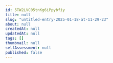 ```yaml
---
id: 5TW2LVC05tnKg6iPpybfiy
title: null
slug: "untitled-entry-2025-01-18-at-11-29-23"
about: null
createdAt: null
updatedAt: null
tags: []
thumbnail: null
selfAssessment: null
published: false
---
```

